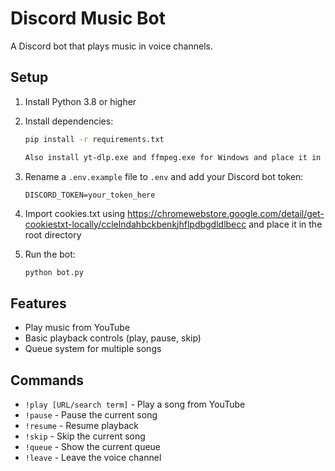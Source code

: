 # Discord Music Bot

A Discord bot that plays music in voice channels.

## Setup
1. Install Python 3.8 or higher
2. Install dependencies:
   ```bash
   pip install -r requirements.txt

   Also install yt-dlp.exe and ffmpeg.exe for Windows and place it in the root directory
   ```
3. Rename a `.env.example` file to `.env` and add your Discord bot token:
   ```
   DISCORD_TOKEN=your_token_here
   ```
4. Import cookies.txt using https://chromewebstore.google.com/detail/get-cookiestxt-locally/cclelndahbckbenkjhflpdbgdldlbecc and place it in the root directory

5. Run the bot:
   ```bash
   python bot.py
   ```

## Features
- Play music from YouTube
- Basic playback controls (play, pause, skip)
- Queue system for multiple songs

## Commands
- `!play [URL/search term]` - Play a song from YouTube
- `!pause` - Pause the current song
- `!resume` - Resume playback
- `!skip` - Skip the current song
- `!queue` - Show the current queue
- `!leave` - Leave the voice channel
